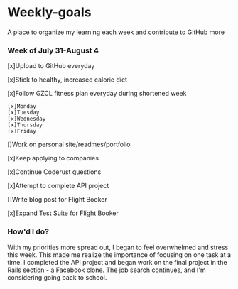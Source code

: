 # Weekly-goals
A place to organize my learning each week and contribute to GitHub more

### Week of July 31-August 4

[x]Upload to GitHub everyday

[x]Stick to healthy, increased calorie diet

[x]Follow GZCL fitness plan everyday during shortened week

    [x]Monday
    [x]Tuesday
    [x]Wednesday
    [x]Thursday
    [x]Friday

[]Work on personal site/readmes/portfolio

[x]Keep applying to companies

[x]Continue Coderust questions

[x]Attempt to complete API project

[]Write blog post for Flight Booker

[x]Expand Test Suite for Flight Booker

### How'd I do?
With my priorities more spread out, I began to feel overwhelmed and stress this week. This made me realize the importance of focusing on one task at a time. I completed the API project and began work on the final project in the Rails section - a Facebook clone. The job search continues, and I'm considering going back to school.